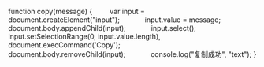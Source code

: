 function copy(message) {
        var input = document.createElement("input");
            input.value = message;
            document.body.appendChild(input);
            input.select();
            input.setSelectionRange(0, input.value.length), document.execCommand('Copy');
            document.body.removeChild(input);
            console.log("复制成功", "text");
}
